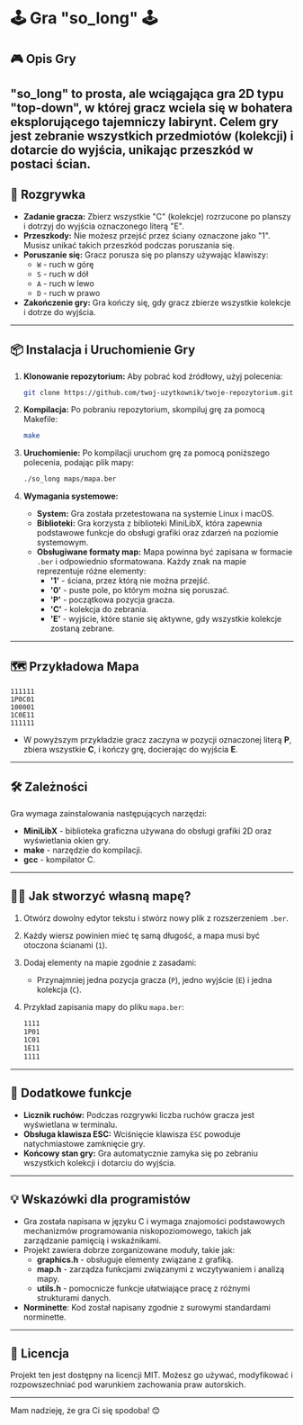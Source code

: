 
# 🕹️ **Gra "so_long"** 🕹️

## 🎮 **Opis Gry**

"so_long" to prosta, ale wciągająca gra 2D typu "top-down", w której gracz wciela się w bohatera eksplorującego tajemniczy labirynt. Celem gry jest zebranie wszystkich przedmiotów (kolekcji) i dotarcie do wyjścia, unikając przeszkód w postaci ścian.
---

## 🚀 **Rozgrywka**

- **Zadanie gracza:** Zbierz wszystkie "C" (kolekcje) rozrzucone po planszy i dotrzyj do wyjścia oznaczonego literą "E".
- **Przeszkody:** Nie możesz przejść przez ściany oznaczone jako "1". Musisz unikać takich przeszkód podczas poruszania się.
- **Poruszanie się:** Gracz porusza się po planszy używając klawiszy:
  - `W` - ruch w górę
  - `S` - ruch w dół
  - `A` - ruch w lewo
  - `D` - ruch w prawo
- **Zakończenie gry:** Gra kończy się, gdy gracz zbierze wszystkie kolekcje i dotrze do wyjścia.

---

## 📦 **Instalacja i Uruchomienie Gry**

1. **Klonowanie repozytorium:**
   Aby pobrać kod źródłowy, użyj polecenia:
   ```bash
   git clone https://github.com/twoj-uzytkownik/twoje-repozytorium.git
   ```

2. **Kompilacja:**
   Po pobraniu repozytorium, skompiluj grę za pomocą Makefile:
   ```bash
   make
   ```

3. **Uruchomienie:**
   Po kompilacji uruchom grę za pomocą poniższego polecenia, podając plik mapy:
   ```bash
   ./so_long maps/mapa.ber
   ```

4. **Wymagania systemowe:**
   - **System:** Gra została przetestowana na systemie Linux i macOS.
   - **Biblioteki:** Gra korzysta z biblioteki MiniLibX, która zapewnia podstawowe funkcje do obsługi grafiki oraz zdarzeń na poziomie systemowym.
   - **Obsługiwane formaty map:** Mapa powinna być zapisana w formacie `.ber` i odpowiednio sformatowana. Każdy znak na mapie reprezentuje różne elementy:
     - **'1'** - ściana, przez którą nie można przejść.
     - **'0'** - puste pole, po którym można się poruszać.
     - **'P'** - początkowa pozycja gracza.
     - **'C'** - kolekcja do zebrania.
     - **'E'** - wyjście, które stanie się aktywne, gdy wszystkie kolekcje zostaną zebrane.

---

## 🗺️ **Przykładowa Mapa**

```
111111
1P0C01
100001
1C0E11
111111
```

- W powyższym przykładzie gracz zaczyna w pozycji oznaczonej literą **P**, zbiera wszystkie **C**, i kończy grę, docierając do wyjścia **E**.

---

## 🛠️ **Zależności**

Gra wymaga zainstalowania następujących narzędzi:

- **MiniLibX** - biblioteka graficzna używana do obsługi grafiki 2D oraz wyświetlania okien gry.
- **make** - narzędzie do kompilacji.
- **gcc** - kompilator C.

---

## 🧑‍💻 **Jak stworzyć własną mapę?**

1. Otwórz dowolny edytor tekstu i stwórz nowy plik z rozszerzeniem `.ber`.
2. Każdy wiersz powinien mieć tę samą długość, a mapa musi być otoczona ścianami (`1`).
3. Dodaj elementy na mapie zgodnie z zasadami:
   - Przynajmniej jedna pozycja gracza (`P`), jedno wyjście (`E`) i jedna kolekcja (`C`).
   
4. Przykład zapisania mapy do pliku `mapa.ber`:
   ```txt
   1111
   1P01
   1C01
   1E11
   1111
   ```

---

## 🧩 **Dodatkowe funkcje**

- **Licznik ruchów:** Podczas rozgrywki liczba ruchów gracza jest wyświetlana w terminalu.
- **Obsługa klawisza ESC:** Wciśnięcie klawisza `ESC` powoduje natychmiastowe zamknięcie gry.
- **Końcowy stan gry:** Gra automatycznie zamyka się po zebraniu wszystkich kolekcji i dotarciu do wyjścia.

---

## 💡 **Wskazówki dla programistów**

- Gra została napisana w języku C i wymaga znajomości podstawowych mechanizmów programowania niskopoziomowego, takich jak zarządzanie pamięcią i wskaźnikami.
- Projekt zawiera dobrze zorganizowane moduły, takie jak:
  - **graphics.h** - obsługuje elementy związane z grafiką.
  - **map.h** - zarządza funkcjami związanymi z wczytywaniem i analizą mapy.
  - **utils.h** - pomocnicze funkcje ułatwiające pracę z różnymi strukturami danych.
- **Norminette**: Kod został napisany zgodnie z surowymi standardami norminette.

---

## 📜 **Licencja**

Projekt ten jest dostępny na licencji MIT. Możesz go używać, modyfikować i rozpowszechniać pod warunkiem zachowania praw autorskich. 

---

Mam nadzieję, że gra Ci się spodoba! 😊

